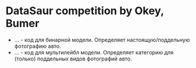 # DataSaur competition by Okey, Bumer
* ... - код для бинарной модели. Определяет настоящую/поддельную фотографию авто.
* ... - код для мультилейбл модели. Определяет категорию для (только) поддельных видов фотографий авто.


